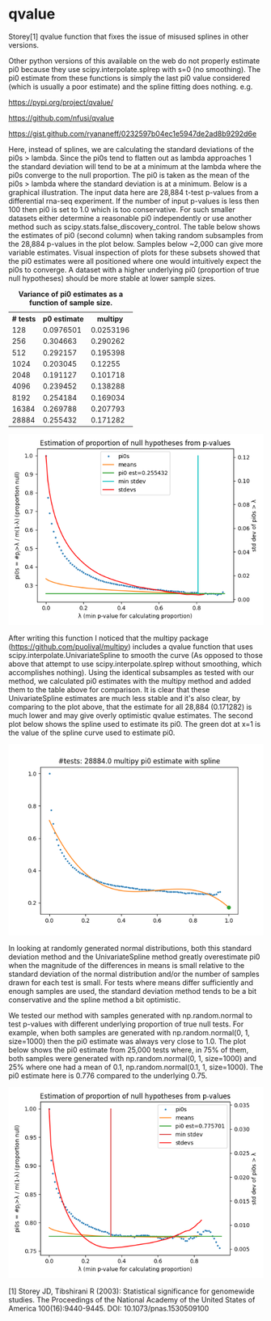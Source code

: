 # qvalue
Storey[1] qvalue function that fixes the issue of misused splines in other versions.

Other python versions of this available on the web do not properly estimate pi0 because they use scipy.interpolate.splrep with s=0 (no smoothing). The pi0 estimate from these functions is simply the last pi0 value considered (which is usually a poor estimate) and the spline fitting does nothing. e.g.

https://pypi.org/project/qvalue/

https://github.com/nfusi/qvalue

https://gist.github.com/ryananeff/0232597b04ec1e5947de2ad8b9292d6e
  
Here, instead of splines, we are calculating the standard deviations of the pi0s > lambda. Since the pi0s tend to flatten out as lambda approaches 1 the standard deviation will tend to be at a minimum at the lambda where the pi0s converge to the null proportion. The pi0 is taken as the mean of the pi0s > lambda where the standard deviation is at a minimum. Below is a graphical illustration. The input data here are 28,884 t-test p-values from a differential rna-seq experiment. If the number of input p-values is less then 100 then pi0 is set to 1.0 which is too conservative. For such smaller datasets either determine a reasonable pi0 independently or use another method such as scipy.stats.false_discovery_control. The table below shows the estimates of pi0 (second column) when taking random subsamples from the 28,884 p-values in the plot below. Samples below ~2,000 can give more variable estimates. Visual inspection of plots for these subsets showed that the pi0 estimates were all positioned where one would intuitively expect the pi0s to converge. A dataset with a higher underlying pi0 (proportion of true null hypotheses) should be more stable at lower sample sizes.

<table>
  <caption><b>Variance of pi0 estimates as a function of sample size.</b></caption>
  <tr><th># tests</th><th>p0 estimate</th><th>multipy</th></tr>
  <tr><td>128</td><td>0.0976501</td><td>0.0253196</td></tr>
  <tr><td>256</td><td>0.304663</td><td>0.290262</td></tr>
  <tr><td>512</td><td>0.292157</td><td>0.195398</td></tr>
  <tr><td>1024</td><td>0.203045</td><td>0.12255</td></tr>
  <tr><td>2048</td><td>0.191127</td><td>0.101718</td></tr>
  <tr><td>4096</td><td>0.239452</td><td>0.138288</td></tr>
  <tr><td>8192</td><td>0.254184</td><td>0.169034</td></tr>
  <tr><td>16384</td><td>0.269788</td><td>0.207793</td></tr>
  <tr><td>28884</td><td>0.255432</td><td>0.171282</td></tr>
</table>

![pi0_estimate](images/pi0_estimate.png)

After writing this function I noticed that the multipy package (https://github.com/puolival/multipy) includes a qvalue function that uses scipy.interpolate.UnivariateSpline to smooth the curve (As opposed to those above that attempt to use scipy.interpolate.splrep without smoothing, which accomplishes nothing). Using the identical subsamples as tested with our method, we calculated pi0 estimates with the multipy method and added them to the table above for comparison. It is clear that these UnivariateSpline estimates are much less stable and it's also clear, by comparing to the plot above, that the estimate for all 28,884 (0.171282) is much lower and may give overly optimistic qvalue estimates. The second plot below shows the spline used to estimate its pi0. The green dot at x=1 is the value of the spline curve used to estimate pi0.

![multipy_spline](images/multipy_spline.png)

In looking at randomly generated normal distributions, both this standard deviation method and the UnivariateSpline method greatly overestimate pi0 when the magnitude of the differences in means is small relative to the standard deviation of the normal distribution and/or the number of samples drawn for each test is small. For tests where means differ sufficiently and enough samples are used, the standard deviation method tends to be a bit conservative and the spline method a bit optimistic.

We tested our method with samples generated with np.random.normal to test p-values with different underlying proportion of true null tests. For example, when both samples are generated with np.random.normal(0, 1, size=1000) then the pi0 estimate was always very close to 1.0. The plot below shows the pi0 estimate from 25,000 tests where, in 75% of them, both samples were generated with np.random.normal(0, 1, size=1000) and 25% where one had a mean of 0.1, np.random.normal(0.1, 1, size=1000). The pi0 estimate here is 0.776 compared to the underlying 0.75.

![pi0_75](images/pi0_75.png)

[1] Storey JD, Tibshirani R (2003): Statistical significance for genomewide
    studies. The Proceedings of the National Academy of the United States of
    America 100(16):9440-9445. DOI: 10.1073/pnas.1530509100
